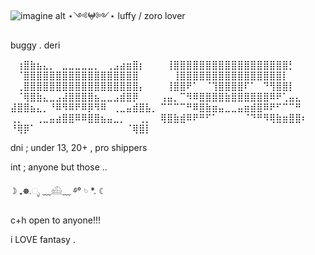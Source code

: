 ![imagine alt](https://github.com/morguekitti/morguekitti/blob/8db0d71468d8a3c1a40fb5da5cae0339fbcfbfd7/026371f2f9c2ac7d93158aaf21a5eb25.gif) ⋆༺𖤍༻⋆ luffy / zoro lover



buggy . deri

⠀⢰⣿⣷⣦⣄⡀⠀⣀⣀⣀⣀⣀⡀⠀⢀⣠⣴⣶⣿⡆⠀⠀
⠀⢸⣿⣿⣿⣿⣿⣿⣿⣿⣿⣿⣿⣿⣿⣿⣿⣿⣿⣿⡃⠀⠀
⠀⠈⣿⣿⣿⣿⣿⣿⣿⣿⣿⣿⣿⣿⣿⣿⣿⣿⣿⣿⠀⠀⠀
⠀⠀⢸⣿⣿⣿⣿⣿⣿⣿⣿⣿⣿⣿⣿⣿⣿⣿⣿⡇⠀⠀⠀  
⠀⢀⣿⣿⣿⣿⣿⣿⣿⣿⣿⣿⣿⣿⣿⣿⣿⣿⣿⣿⡄⠀⠀
⠀⢸⣿⣿⠟⠁⠀⠈⢹⣿⣿⣿⣿⠏⠁⠀⠙⢻⣿⣿⡇⠀⠀
⠀⠈⢿⣿⣷⣄⣀⣠⣼⣿⣿⣿⣿⣦⣀⣀⣠⣾⣿⡿⠀⠀⠀
⢠⣤⡀⠉⠻⠿⣿⣿⣿⣿⣷⣿⣿⣿⣿⣿⣿⠿⠟⢁⣤⣄⠀
⣼⣿⣿⣦⣄⡀⠘⠿⠻⠿⠟⠿⡿⠻⠿⠀⢀⣀⣤⣾⣿⣧⡀
⠉⠉⠉⠉⠛⠿⣿⣷⣶⣤⣀⣀⣤⣶⣾⣿⠿⠟⠋⠉⠉⠛⠀
⢀⡀⠀⠀⢀⣀⣤⣴⣿⣿⠿⠿⣿⣿⣦⣤⣀⡀⠀⠀⢀⡀⠀
⢿⣿⣷⣾⠿⠟⠛⠋⠁⠀⠀⠀⠀⠈⠙⠛⠻⢿⣷⣶⣿⣿⠆
⠘⢿⡿⠁⠀⠀⠀⠀⠀⠀⠀⠀⠀⠀⠀⠀⠀⠀⠈⢿⣿⡇⠀

dni ; under 13, 20+ , pro shippers


int ; anyone but those .. 

☽ ₊☸.ೃ ﹏𓊝﹏ ࿔° 𓄼 *. ☾

c+h open to anyone!!!

i LOVE fantasy . 






